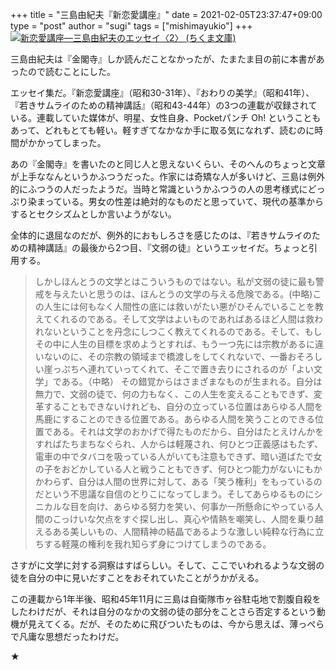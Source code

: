 +++
title = "三島由紀夫『新恋愛講座』"
date = 2021-02-05T23:37:47+09:00
type = "post"
author = "sugi"
tags = ["mishimayukio"]
+++
<a href="https://www.amazon.co.jp/dp/4480030387/?tag=chezsugi-22" target="_blank"><img src="https://m.media-amazon.com/images/I/51V9XqhWNsL._SL500_.jpg" alt="新恋愛講座―三島由紀夫のエッセイ〈2〉 (ちくま文庫)" class="alignleft" /></a>

三島由紀夫は『金閣寺』しか読んだことなかったが、たまたま目の前に本書があったので読むことにした。

エッセイ集だ。『新恋愛講座』（昭和30-31年）、『おわりの美学』（昭和41年）、『若きサムライのための精神講話』（昭和43-44年）の3つの連載が収録されている。連載していた媒体が、明星、女性自身、Pocketパンチ Oh! ということもあって、どれもとても軽い。軽すぎてなかなか手に取る気になれず、読むのに時間がかかってしまった。

あの『金閣寺』を書いたのと同じ人と思えないくらい、そのへんのちょっと文章が上手ななんというかふつうだった。作家には奇矯な人が多いけど、三島は例外的にふつうの人だったようだ。当時と常識というかふつうの人の思考様式にどっぷり染まっている。男女の性差は絶対的なものだと思っていて、現代の基準からするとセクシズムとしか言いようがない。

全体的に退屈なのだが、例外的におもしろさを感じたのは、『若きサムライのための精神講話』の最後から2つ目、『文弱の徒』というエッセイだ。ちょっと引用する。

> しかしほんとうの文学とはこういうものではない。私が文弱の徒に最も警戒を与えたいと思うのは、ほんとうの文学の与える危険である。(中略)この人生には何もなく人間性の底には救いがたい悪がひそんでいることを教えてくれるのである。そして文学はよいものであればあるほど人間は救われないということを丹念にしつこく教えてくれるのである。そして、もしその中に人生の目標を求めようとすれば、もう一つ先には宗教があるに違いないのに、その宗教の領域まで橋渡しをしてくれないで、一番おそろしい崖っぷちへ連れていってくれて、そこで置き去りにされるのが「よい文学」である。（中略）
> その錯覚からはさまざまなものが生まれる。自分は無力で、文弱の徒で、何の力もなく、この人生を変えることもできず、変革することもできないけれども、自分の立っている位置はあらゆる人間を馬鹿にすることのできる位置である。あらゆる人間を笑うことのできる位置である。それは文学のおかげで得たものだから、自分はたとえけんかをすればたちまちなぐられ、人からは軽蔑され、何ひとつ正義感はもたず、電車の中でタバコを吸っている人がいても注意もできず、暗い道ばたで女の子をおどかしている人と戦うこともできず、何ひとつ能力がないにもかかわらず、自分は人間の世界に対して、ある「笑う権利」をもっているのだという不思議な自信のとりこになってしまう。そしてあらゆるものにシニカルな目を向け、あらゆる努力を笑い、何事か一所懸命にやっている人間のこっけいな欠点をすぐ探し出し、真心や情熱を嘲笑し、人間を乗り越えるある美しいもの、人間精神の結晶であるような激しい純粋な行為に立ちする軽蔑の権利を我れ知らず身につけてしまうのである。

さすがに文学に対する洞察はすばらしい。そして、ここでいわれるような文弱の徒を自分の中に見いだすことをおそれていたことがうかがえる。

この連載から1年半後、昭和45年11月に三島は自衛隊市ヶ谷駐屯地で割腹自殺をしたわけだが、それは自分のなかの文弱の徒の部分をことさら否定するという動機が見えてくる。だが、そのために飛びついたものは、今から思えば、薄っぺらで凡庸な思想だったわけだ。

★